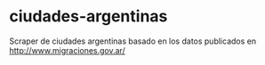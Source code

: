 ciudades-argentinas
===================

Scraper de ciudades argentinas basado en los datos publicados en http://www.migraciones.gov.ar/
